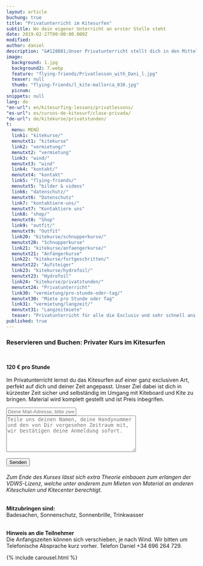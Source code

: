 ```yaml
---
layout: article
buchung: true
title: "Privatunterricht im Kitesurfen"
subtitle: Wo dein eigener Unterricht an erster Stelle steht
date: 2019-02-27T00:00:00.000Z
modified: 
author: daniel
description: "&#128081;Unser Privatunterricht stellt dich in den Mittelpunkt wenn es ums kitesurfen geht. Für alle die extra schnell ans Ziel wollen"
image: 
  background: 1.jpg
  background2: 7.webp
  feature: "flying-friends/Privatlesson_with_Dani_l.jpg"
  teaser: null
  thumb: "flying-friends/l_kite-mallorca_038.jpg"
  picnum: 
snippets: null
lang: de
"en-url": en/kitesurfing-lessons/privatlessons/
"es-url": es/cursos-de-kitesurf/clase-privada/
"de-url": de/kitekurse/privatstunden/
t: 
  menu: MENÜ
  link1: "kitekurse/"
  menutxt1: "kitekurse"
  link2: "vermietung/"
  menutxt2: "vermietung"
  link3: "wind/"
  menutxt3: "wind"
  link4: "kontakt/"
  menutxt4: "kontakt"
  link5: "flying-friends/"
  menutxt5: "bilder & videos"
  link6: "datenschutz/"
  menutxt6: "Datenschutz"
  link7: "kontaktiere-uns/"
  menutxt7: "Kontaktiere uns"
  link8: "shop/"
  menutxt8: "Shop"
  link9: "outfit/"
  menutxt9: "Outfit"
  link20: "kitekurse/schnupperkurse/"
  menutxt20: "Schnupperkurse"
  link21: "kitekurse/anfaengerkurse/"
  menutxt21: "Anfängerkurse"
  link22: "kitekurse/fortgeschritten/"
  menutxt22: "Aufsteiger"
  link23: "kitekurse/hydrofoil/"
  menutxt23: "Hydrofoil"
  link24: "kitekurse/privatstunden/"
  menutxt24: "Privatunterricht"
  link30: "vermietung/pro-stunde-oder-tag/"
  menutxt30: "Miete pro Stunde oder Tag"
  link31: "vermietung/langzeit/"
  menutxt31: "Langzeitmiete"
  teaser: "Privatunterricht für alle die Exclusiv und sehr schnell ans Ziel wollen"
published: true
---
```


<div id="bookingKitContainer"></div>
<script src="https://eu5.bookingkit.de/bkscript.js.php?cw=a03e5048263685b2ea6fd19deb2b34a8&e=2b2a109f437c0eb21de3e8796a20792a"></script>
<noscript><h3>Reservieren und Buchen: Privater Kurs im Kitesurfen</h3>
<br>
 
<strong>120 € pro Stunde</strong><br><br>
<span>Im Privatunterricht lernst du das Kitesurfen auf einer ganz exclusiven Art, perfekt auf dich und deiner Zeit angepasst. Unser Ziel dabei ist dich in kürzester Zeit sicher und selbständig im Umgang mit Kiteboard und Kite zu bringen. Material wird komplett gestellt und ist Preis inbegrifen.</span>
<div class="item">
<form method="POST" action="https://formspree.io/team@kite-mallorca.com">
  <input type="email" name="_replyto" placeholder="Deine Mail-Adresse, bitte zweimal kontrolieren" required>
  <input type="hidden" name="_subject" value="Reservierungsanfrage für Privatstunden im Kitesurfen">
  <textarea name="body" cols="40" rows="6" placeholder="Teile uns deinen Namen, deine Handynummer und den von Dir vorgesehen Zeitraum mit, wir bestätigen deine Anmeldung sofort."></textarea>
  <span></span><br><br>
  <input type="hidden" name="_next" value="{{ site.url }}/de/danke">
  <input type="submit" value="Senden">
</form>

<H6>
Zum Ende des Kurses lässt sich extra Theorie einbauen zum erlangen der VDWS-Lizenz, welche unter anderem zum Mieten von Material an anderen Kiteschulen und Kitecenter berechtigt.</H6>

<span><strong>Mitzubringen sind:</strong><br>
Badesachen, Sonnenschutz, Sonnenbrille, Trinkwasser</span><br><br>

<span><strong>Hinweis an die Teilnehmer</strong><br>
Die Anfangszeiten können sich verschieben, je nach Wind. Wir bitten um Telefonische Absprache kurz vorher. Telefon Daniel +34 696 264 729.</span>
</div>

{% include carousel.html %}

</noscript>